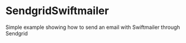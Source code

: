 # SendgridSwiftmailer
Simple example showing how to send an email with Swiftmailer through Sendgrid

